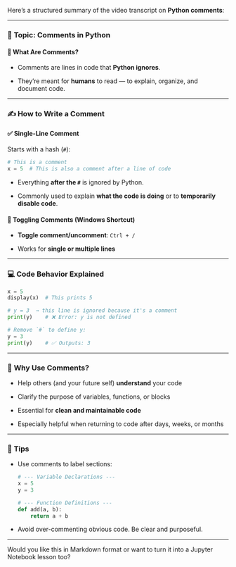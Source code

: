 Here’s a structured summary of the video transcript on **Python comments**:

---

### 🧠 **Topic: Comments in Python**

#### 📌 **What Are Comments?**

- Comments are lines in code that **Python ignores**.
    
- They’re meant for **humans** to read — to explain, organize, and document code.
    

---

### ✍️ **How to Write a Comment**

#### ✅ **Single-Line Comment**

Starts with a hash (`#`):

```python
# This is a comment
x = 5  # This is also a comment after a line of code
```

- Everything **after the `#`** is ignored by Python.
    
- Commonly used to explain **what the code is doing** or to **temporarily disable code**.
    

#### 🔁 **Toggling Comments (Windows Shortcut)**

- **Toggle comment/uncomment**: `Ctrl + /`
    
- Works for **single or multiple lines**
    

---

### 💻 **Code Behavior Explained**

```python
x = 5
display(x)  # This prints 5

# y = 3  → this line is ignored because it's a comment
print(y)    # ❌ Error: y is not defined

# Remove `#` to define y:
y = 3
print(y)    # ✅ Outputs: 3
```

---

### 🧩 **Why Use Comments?**

- Help others (and your future self) **understand** your code
    
- Clarify the purpose of variables, functions, or blocks
    
- Essential for **clean and maintainable code**
    
- Especially helpful when returning to code after days, weeks, or months
    

---

### 💬 **Tips**

- Use comments to label sections:
    
    ```python
    # --- Variable Declarations ---
    x = 5
    y = 3
    
    # --- Function Definitions ---
    def add(a, b):
        return a + b
    ```
    
- Avoid over-commenting obvious code. Be clear and purposeful.
    

---

Would you like this in Markdown format or want to turn it into a Jupyter Notebook lesson too?